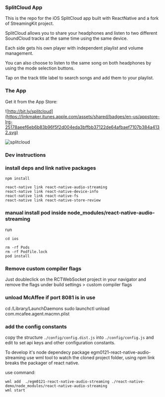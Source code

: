 ### SplitCloud App

This is the repo for the iOS SplitCloud app built with ReactNative and a fork of StreamingKit project.

SplitCloud allows you to share your headphones and listen to two different SoundCloud tracks at the same time using the same device.

Each side gets his own player with independent playlist and volume management.

You can also choose to listen to the same song on both headphones by using the mode selection buttons.

Tap on the track title label to search songs and add them to your playlist.


### The App

Get it from the App Store:

![http://bit.ly/splitcloud](https://linkmaker.itunes.apple.com/assets/shared/badges/en-us/appstore-lrg-25178aeef6eb6b83b96f5f2d004eda3bffbb37122de64afbaef7107b384a4132.svg)


![splitcloud](https://cdn-images-1.medium.com/max/800/1*_MedN7kEkKkLKPjCzNbWzA.png)

### Dev instructions

### install deps and link native packages

```
npm install
```
```
react-native link react-native-audio-streaming
react-native link react-native-device-info
react-native link react-native-fs
react-native link react-native-store-review
```
### manual install pod inside node_modules/react-native-audio-streaming
run 
```
cd ios

rm -rf Pods
rm -rf Podfile.lock
pod install
```
### Remove custom compiler flags

Just doubleclick on the RCTWebSocket project in your navigator and remove the flags under build settings > custom compiler flags


### unload McAffee if port 8081 is in use

cd /Library/LaunchDaemons
sudo launchctl unload com.mcafee.agent.macmn.plist

### add the config constants

copy the structure `./config/config.dist.js` into `./config/config.js` and edit to set api keys and other configuration constants. 

To develop it's node dependecy package egm0121-react-native-audio-streaming use wml tool to watch the cloned project folder, using npm link breaks the packager of react native.

use command:

```
wml add  ./egm0121-react-native-audio-streaming ./react-native-demo/node_modules/react-native-audio-streaming
wml start
```
